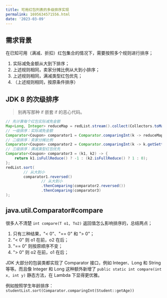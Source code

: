 ```yaml
---
title: 可用红包列表的多级排序实现
permalink: 1695634571556.html
date: '2023-03-09'
---
```


## 需求背景

在已知可用（满减、折扣）红包集合的情况下，需要按照多个规则进行排序；

1. 实际减免金额从大到下排序；
2. 上述规则相同，卖家分摊比例从大到小排序；
3. 上述规则相同，满减类型红包优先；
4. （上述规则相同，按原条件排序）

## JDK 8 的次级排序

> 别再写那种 if 嵌套 if 的恶心代码。

```java
// 先计算每个红包实际减免金额
Map<Long, Integer> reduceMap = redList.stream().collect(Collectors.toMap(Coupon::getId, item -> getReducePrice(item, nowPrice)));
// 一级排序：实际减免金额
Comparator<Coupon> comparator1 = Comparator.comparingInt(k -> reduceMap.get(k.getId()));
// 二级排序：卖家分摊比例
Comparator<Coupon> comparator2 = Comparator.comparingInt(k -> k.getSettle().getSeller());
// 三级排序：满减类型红包优先
Comparator<Coupon> comparator3 = (k1, k2) -> {
    return k1.isFullReduce() ? -1 : (k2.isFullReduce() ? 1 : 0);
};
redList.sort(
        // 从大到小
        comparator1.reversed()
                // 从大到小
                .thenComparing(comparator2.reversed())
                .thenComparing(comparator3)
);
```

## java.util.Comparator#compare

很多人不清楚 `int compare(T o1, To2)` 返回值怎么影响排序的，总结两点；

1. 只有三种结果，"< 0"、"== 0" 和 "> 0"；
2. "< 0" 则 o1 在前，o2 在后；
3. "== 0" 则按原顺序不变；
4. "> 0" 则 o2 在前，o1 在后；

JDK 大部分的包装类都实现了 Comparator 接口，例如 Integer、Long 和 String 等等。而且像 Integer 和 Long 这种额外新增了 `public static int compare(int x, int y)` 静态方法，在 Lambda 下显得更优雅。

例如按照学生年龄排序：`studentList.sort(Comparator.comparingInt(Student::getAge))`
